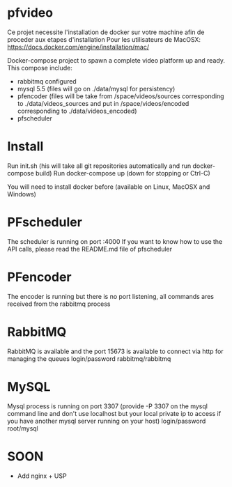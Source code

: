 # pfvideo
Ce projet necessite l'installation de docker sur votre machine afin de proceder aux etapes d'installation
Pour les utilisateurs de MacOSX: https://docs.docker.com/engine/installation/mac/

Docker-compose project to spawn a complete video platform up and ready.
This compose include:
- rabbitmq configured
- mysql 5.5 (files will go on ./data/mysql for persistency)
- pfencoder (files will be take from /space/videos/sources corresponding to ./data/videos_sources and put in /space/videos/encoded corresponding to ./data/videos_encoded)
- pfscheduler

# Install
Run init.sh (his will take all git repositories automatically and run docker-compose build)
Run docker-compose up (down for stopping or Ctrl-C)

You will need to install docker before (available on Linux, MacOSX and Windows)

# PFscheduler
The scheduler is running on port :4000
If you want to know how to use the API calls, please read the README.md file of pfscheduler

# PFencoder
The encoder is running but there is no port listening, all commands ares received from the rabbitmq process

# RabbitMQ
RabbitMQ is available and the port 15673 is available to connect via http for managing the queues
login/password rabbitmq/rabbitmq

# MySQL
Mysql process is running on port 3307 (provide -P 3307 on the mysql command line and don't use localhost but your local private ip to access if you have another mysql server running on your host)
login/password root/mysql

# SOON
- Add nginx + USP
